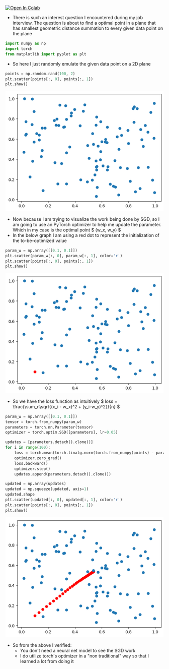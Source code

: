<a href="https://colab.research.google.com/github/BrianPin/brianpin.github.io/blob/master/2025-06-07-How_to_learn_gradient_based_concept.ipynb" target="_parent"><img src="https://colab.research.google.com/assets/colab-badge.svg" alt="Open In Colab"/></a>

- There is such an interest question I encountered during my job interview. The question is about to find a optimal point in a plane that has smallest geometric distance summation to every given data point on the plane



```python
import numpy as np
import torch
from matplotlib import pyplot as plt
```

- So here I just randomly emulate the given data point on a 2D plane


```python
points = np.random.rand(100, 2)
plt.scatter(points[:, 0], points[:, 1])
plt.show()
```


    
![png](2025-06-07-How_to_learn_gradient_based_concept_files/2025-06-07-How_to_learn_gradient_based_concept_4_0.png)
    


- Now because I am trying to visualize the work being done by SGD, so I am going to use an PyTorch optimizer to help me update the parameter. Which in my case is the optimal point $ (w_x, w_y) $
- In the below graph I am using a red dot to represent the initialization of the to-be-optimized value


```python
param_w = np.array([[0.1, 0.1]])
plt.scatter(param_w[:, 0], param_w[:, 1], color='r')
plt.scatter(points[:, 0], points[:, 1])
plt.show()
```


    
![png](2025-06-07-How_to_learn_gradient_based_concept_files/2025-06-07-How_to_learn_gradient_based_concept_6_0.png)
    


- So we have the loss function as intuitively $ loss = \frac{\sum_n\sqrt{(x_i - w_x)^2 + (y_i-w_y)^2}}{n} $


```python
param_w = np.array([[0.1, 0.1]])
tensor = torch.from_numpy(param_w)
parameters = torch.nn.Parameter(tensor)
optimizer = torch.optim.SGD([parameters], lr=0.05)
```


```python
updates = [parameters.detach().clone()]
for i in range(100):
    loss = torch.mean(torch.linalg.norm(torch.from_numpy(points) - parameters, dim=1))
    optimizer.zero_grad()
    loss.backward()
    optimizer.step()
    updates.append(parameters.detach().clone())
```


```python
updated = np.array(updates)
updated = np.squeeze(updated, axis=1)
updated.shape
plt.scatter(updated[:, 0], updated[:, 1], color='r')
plt.scatter(points[:, 0], points[:, 1])
plt.show()
```


    
![png](2025-06-07-How_to_learn_gradient_based_concept_files/2025-06-07-How_to_learn_gradient_based_concept_10_0.png)
    


- So from the above I verified:
  - You don't need a neural net model to see the SGD work
  - I do utilize torch's optimizer in a "non traditional" way so that I learned a lot from doing it
